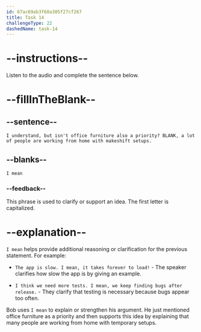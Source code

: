 ```yaml
---
id: 67ac69ab3f68a305f27cf267
title: Task 14
challengeType: 22
dashedName: task-14
---
```


<!-- (Audio) Bob: I understand, but isn't office furniture also a priority? I mean, a lot of people are working from home with makeshift setups. -->

# --instructions--

Listen to the audio and complete the sentence below.

# --fillInTheBlank--

## --sentence--

`I understand, but isn't office furniture also a priority? BLANK, a lot of people are working from home with makeshift setups.`

## --blanks--

`I mean`

### --feedback--

This phrase is used to clarify or support an idea. The first letter is capitalized.

# --explanation--

`I mean` helps provide additional reasoning or clarification for the previous statement. For example:

- `The app is slow. I mean, it takes forever to load!` - The speaker clarifies how slow the app is by giving an example.

- `I think we need more tests. I mean, we keep finding bugs after release.` - They clarify that testing is necessary because bugs appear too often.

Bob uses `I mean` to explain or strengthen his argument. He just mentioned office furniture as a priority and then supports this idea by explaining that many people are working from home with temporary setups.
